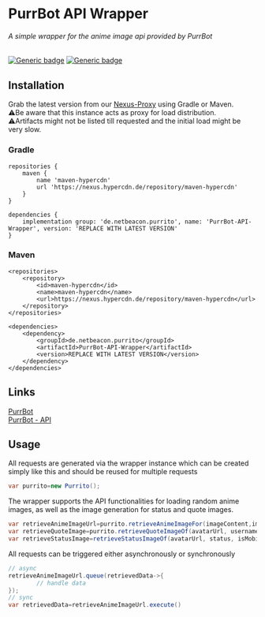 # PurrBot API Wrapper

###### A simple wrapper for the anime image api provided by PurrBot

[![Generic badge](https://img.shields.io/badge/Java-17-white.svg)]()
[![Generic badge](https://img.shields.io/nexus/r/de.netbeacon.purrito/PurrBot-API-Wrapper?color=white&label=Latest%20Version&nexusVersion=3&server=https%3A%2F%2Fcd.voigt.app%2F)]()

## Installation

Grab the latest version from our [Nexus-Proxy](https://nexus.hypercdn.de/) using Gradle or Maven.  
⚠️Be aware that this instance acts as proxy for load distribution.  
⚠️Artifacts might not be listed till requested and the initial load might be very slow.

### Gradle

```
repositories {
    maven {
        name 'maven-hypercdn'
        url 'https://nexus.hypercdn.de/repository/maven-hypercdn'
    }
}
```

```
dependencies {
    implementation group: 'de.netbeacon.purrito', name: 'PurrBot-API-Wrapper', version: 'REPLACE WITH LATEST VERSION'
}
```

### Maven

```
<repositories>
    <repository>
        <id>maven-hypercdn</id>
        <name>maven-hypercdn</name>
        <url>https://nexus.hypercdn.de/repository/maven-hypercdn</url>
    </repository>
</repositories>
```

```
<dependencies>
    <dependency>
        <groupId>de.netbeacon.purrito</groupId>
        <artifactId>PurrBot-API-Wrapper</artifactId>
        <version>REPLACE WITH LATEST VERSION</version>
    </dependency>
</dependencies>

```

## Links

[PurrBot](https://purrbot.site)  
[PurrBot - API](https://docs.purrbot.site)

## Usage

All requests are generated via the wrapper instance which can be created simply like this and should be reused for multiple requests

```java
var purrito=new Purrito();
```

The wrapper supports the API functionalities for loading random anime images, as well as the image generation for status and quote images.

```java
var retrieveAnimeImageUrl=purrito.retrieveAnimeImageFor(imageContent,imageType);
var retrieveQuoteImage=purrito.retrieveQuoteImageOf(avatarUrl, username, message, nameColor, dateformat);
var retrieveStatusImage=retrieveStatusImageOf(avatarUrl, status, isMobile);
```

All requests can be triggered either asynchronously or synchronously

```java
// async
retrieveAnimeImageUrl.queue(retrievedData->{
        // handle data
});
// sync
var retrievedData=retrieveAnimeImageUrl.execute()
```